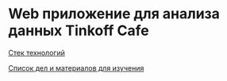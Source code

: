 # Web приложение для анализа данных Tinkoff Cafe


[Cтек технологий](https://docs.google.com/spreadsheets/d/10_ih1ONghtAGQ29BRwEeNhrGonIFp6qVrk0CyaJH7SM/edit?usp=sharing)

[Список дел и материалов для изучения](https://trello.com/b/sYs31Fnj/tinkoff-web) 
